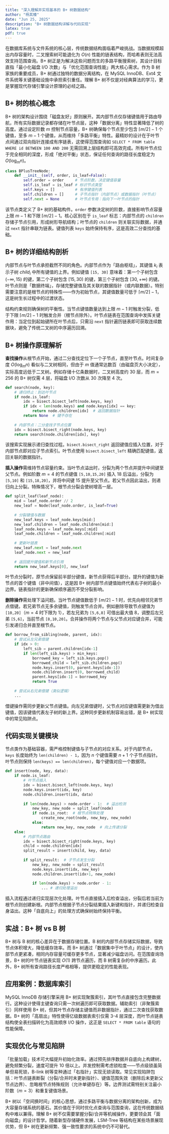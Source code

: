 ```yaml
---
title: "深入理解并实现基本的 B+ 树数据结构"
author: "杨其臻"
date: "Jun 25, 2025"
description: "B+ 树数据结构详解与代码实现"
latex: true
pdf: true
---
```



在数据库系统与文件系统的核心层，传统数据结构面临着严峻挑战。当数据规模超出内存容量时，二叉搜索树可能退化为 $O(n)$ 性能的链表结构，而哈希表则无法高效支持范围查询。B+ 树正是为解决这些问题而生的多路平衡搜索树，其设计目标直指「最小化磁盘 I/O 次数」与「优化范围查询性能」两大核心需求。作为 B 树家族的重要成员，B+ 树通过独特的数据分离结构，在 MySQL InnoDB、Ext4 文件系统等关键基础设施中承担索引重任。理解 B+ 树不仅是对经典算法的学习，更是掌握现代存储引擎设计原理的必经之路。

## B+ 树的核心概念

B+ 树的架构设计围绕「磁盘友好」原则展开。其内部节点仅存储键值用于路由导航，所有实际数据记录都存储在叶节点层，这种「数据分离」特性显著降低了树的高度。通过设定阶数 $m$ 控制节点容量，B+ 树确保每个节点至少包含 $\lceil m/2 \rceil -1$ 个键值，至多 $m-1$ 个键值，从而维持「多路平衡」特性。最精妙的设计在于叶节点间通过双向指针连接成有序链表，这使得范围查询如 `SELECT * FROM table WHERE id BETWEEN 100 AND 200` 无需回溯上层结构即可高效完成。所有叶节点位于完全相同的深度，形成「绝对平衡」状态，保证任何查询的路径长度稳定为 $O(\log_m n)$。

```python
class BPlusTreeNode:
    def __init__(self, order, is_leaf=False):
        self.order = order     # 节点阶数，决定键值容量
        self.is_leaf = is_leaf # 标识节点类型
        self.keys = []         # 有序键值列表
        self.children = []     # 子节点指针（内部节点）或数据指针（叶节点）
        self.next = None       # 叶节点专用：指向下一叶节点的指针
```
该节点类定义了 B+ 树的基础构件。`order` 参数决定树的阶数，直接影响节点容量上限 $m-1$ 和下限 $\lceil m/2 \rceil -1$。核心区别在于 `is_leaf` 标志：内部节点的 `children` 存储子节点引用，形成树形导航结构；叶节点的 `children` 则关联实际数据，并通过 `next` 指针串联为链表。键值列表 `keys` 始终保持有序，这是高效二分查找的基础。

## B+ 树的详细结构剖析

内部节点与叶节点承担截然不同的角色。内部节点作为「路由枢纽」，其键值 $k_i$ 表示子树 $child_i$ 中所有键值的上界。例如键值 `[15, 30]` 意味着：第一个子树包含 $(-\infty, 15)$ 的键，第二个子树包含 $[15, 30)$ 的键，第三个子树包含 $[30, +\infty)$ 的键。叶节点则是「数据终端」，存储完整键值及其关联的数据指针（或内联数据）。特别需要注意的是根节点的特殊性——作为初始节点，其键值数量可低于 $\lceil m/2 \rceil -1$，这是树生长过程中的过渡状态。

结构约束规则确保树的平衡性。当节点键值数量达到上限 $m-1$ 时触发分裂，低于下限 $\lceil m/2 \rceil -1$ 时触发合并（根节点除外）。叶节点链表在范围查询中发挥关键作用：当定位到起始键所在叶节点后，只需沿 `next` 指针遍历链表即可获取连续数据块，避免了传统二叉树的中序遍历回溯。

## B+ 树操作原理解析

**查找操作**从根节点开始，通过二分查找定位下一个子节点，直至叶节点。时间复杂度 $O(\log_m n)$ 看似与二叉树相同，但由于 $m$ 值通常达数百（由磁盘页大小决定），实际高度远低于二叉树。例如存储十亿条数据时，二叉树高度约 30 层，而 $m=256$ 的 B+ 树仅需 4 层，将磁盘 I/O 次数从 30 次降至 4 次。

```python
def search(node, key):
    # 递归终止：到达叶节点
    if node.is_leaf:
        idx = bisect.bisect_left(node.keys, key)
        if idx < len(node.keys) and node.keys[idx] == key:
            return node.children[idx]  # 返回数据指针
        return None  # 键不存在
    
    # 内部节点：二分查找子节点位置
    idx = bisect.bisect_right(node.keys, key) 
    return search(node.children[idx], key)
```
该搜索实现展示递归查找过程。`bisect.bisect_right` 返回键值应插入位置，对于内部节点即对应子节点索引。叶节点使用 `bisect.bisect_left` 精确匹配键值，返回关联的数据指针。

**插入操作**需维持节点容量约束。当叶节点溢出时，分裂为两个节点并提升中间键至父节点。例如阶数 $m=4$ 的节点键值 `[5,10,15,20]` 插入 18 后溢出，分裂为 `[5,10]` 和 `[15,18,20]`，并将中间键 15 提升至父节点。若父节点因此溢出，则递归向上分裂。特殊情况下，根节点分裂会使树增高一层。

```python
def split_leaf(leaf_node):
    mid = leaf_node.order // 2
    new_leaf = Node(leaf_node.order, is_leaf=True)
    
    # 分裂键值与数据
    new_leaf.keys = leaf_node.keys[mid:]
    new_leaf.children = leaf_node.children[mid:]
    leaf_node.keys = leaf_node.keys[:mid]
    leaf_node.children = leaf_node.children[:mid]
    
    # 更新叶链表
    new_leaf.next = leaf_node.next
    leaf_node.next = new_leaf
    
    # 返回提升键值和新节点引用
    return new_leaf.keys[0], new_leaf
```
叶节点分裂时，原节点保留前半部分键值，新节点获得后半部分。提升的键值为新节点的首个键值（非中间值），这是因 B+ 树内部节点键值始终代表右子树的最小边界。链表指针的更新确保顺序遍历不受分裂影响。

**删除操作**需处理下溢问题。当叶节点键值数低于 $\lceil m/2 \rceil -1$ 时，优先向相邻兄弟节点借键。若兄弟节点无多余键值，则触发节点合并。例如删除导致节点键值为 `[10,20]`（$m=4$ 时下限为 1），若左兄弟为 `[5,6,8]` 可借出最大值 8，调整后左兄弟 `[5,6]`，当前节点 `[8,10,20]`。合并操作将两个节点与父节点对应键合并，可能引发递归合并直至根节点。

```python
def borrow_from_sibling(node, parent, idx):
    # 尝试从左兄弟借键
    if idx > 0:
        left_sib = parent.children[idx-1]
        if len(left_sib.keys) > min_keys:
            borrowed_key = left_sib.keys.pop()
            borrowed_child = left_sib.children.pop()
            node.keys.insert(0, parent.keys[idx-1])
            node.children.insert(0, borrowed_child)
            parent.keys[idx-1] = borrowed_key
            return True
            
    # 尝试从右兄弟借键（类似逻辑）
    ...
```
借键操作需同步更新父节点键值。向左兄弟借键时，父节点对应键值需更新为借出键值，因该键值代表左子树的新上界。这种同步更新机制容易出错，是 B+ 树实现中的常见陷阱点。

## 代码实现关键模块

节点类作为基础容器，需严格控制键值与子节点的对应关系。对于内部节点，`keys` 长度始终为 `len(children) - 1`，因为 $n$ 个键值需要 $n+1$ 个子节点指针。叶节点则保持 `len(keys) == len(children)`，每个键值对应一个数据项。

```python
def insert(node, key, data):
    if node.is_leaf:
        # 叶节点插入
        idx = bisect.bisect_left(node.keys, key)
        node.keys.insert(idx, key)
        node.children.insert(idx, data)
        
        if len(node.keys) > node.order - 1:  # 溢出检测
            new_key, new_node = split_leaf(node)
            if node.is_root:  # 根节点特殊处理
                create_new_root(node, new_key, new_node)
            else:
                return new_key, new_node  # 向上传递分裂
    else:
        # 内部节点路由
        idx = bisect.bisect_right(node.keys, key)
        child = node.children[idx]
        split_result = insert(child, key, data)
        
        if split_result:  # 子节点发生分裂
            new_key, new_node = split_result
            node.keys.insert(idx, new_key)
            node.children.insert(idx+1, new_node)
            
            if len(node.keys) > node.order - 1:
                ... # 递归处理溢出
```
插入流程通过递归实现层次化处理。叶节点直接插入后检查溢出，分裂后若当前为根节点则创建新根。内部节点根据子节点分裂结果插入新键和指针，并递归检查自身溢出。这种「自底向上」的处理方式确保树始终保持平衡。

## 实战：B+ 树 vs B 树

B+ 树与 B 树的核心差异在于数据存储位置。B 树的内部节点存储实际数据，导致节点体积增大，降低缓存效率。而 B+ 树通过「数据集中于叶节点」的设计，使内部节点更紧凑，相同内存容量可缓存更多节点，显著减少磁盘访问。在范围查询场景，B+ 树的叶节点链表实现 $O(1)$ 跨节点遍历，而 B 树需复杂的中序遍历。此外，B+ 树所有查询路径长度严格相等，提供更稳定的性能表现。

## 应用案例：数据库索引

MySQL InnoDB 存储引擎采用 B+ 树实现聚簇索引，其叶节点直接包含完整数据行。这种设计使得主键查询只需一次树遍历即可获取数据。辅助索引（非聚簇索引）同样使用 B+ 树，但其叶节点存储主键值而非数据指针，通过二次查找获取数据。B+ 树的「高扇出」特性使得亿级数据表索引仅需 3-4 层深度，而叶节点链表结构使全表扫描转化为高效顺序 I/O 操作，这正是 `SELECT * FROM table` 语句的性能保障。

## 实现优化与常见陷阱

「批量加载」技术可大幅提升初始化效率。通过预先排序数据并自底向上构建树，避免频繁分裂，速度可提升 10 倍以上。并发控制需考虑锁粒度——节点级锁虽简单但易死锁，B-link 树等变种通过「右指针」实现无锁读取。常见实现陷阱包括：叶节点链表断裂（分裂/合并时未更新指针）、键值范围失效（删除后未更新父节点边界）、忽略根节点特殊规则（允许单键存在）等。边界测试需特别关注最小阶数（$m=3$）和重复键值场景。


B+ 树以「空间换时间」的核心思想，通过多路平衡与数据分离的架构创新，成为大容量存储系统的基石。其价值在于同时优化点查询与范围查询，这在传统数据结构中难以兼得。理解 B+ 树不仅需要掌握分裂/合并等机械操作，更要领会其「面向磁盘」的设计哲学。随着新型存储硬件发展，LSM-Tree 等结构在某些场景展现优势，但 B+ 树在更新频繁、强一致性要求的系统中仍不可替代。
